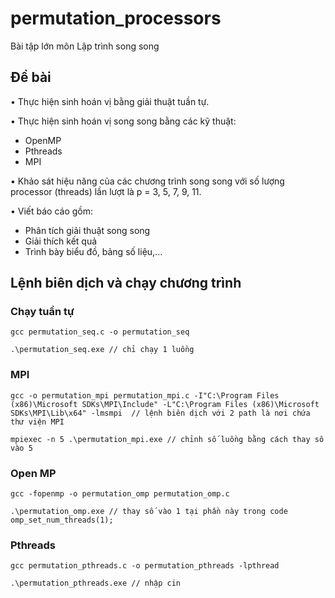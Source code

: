 # permutation_processors
Bài tập lớn môn Lập trình song song  
## Đề bài
• Thực hiện sinh hoán vị bằng giải thuật tuần tự.  

• Thực hiện sinh hoán vị song song bằng các kỹ thuật:  
   - OpenMP  
   - Pthreads  
   - MPI  

• Khảo sát hiệu năng của các chương trình song song với số lượng processor (threads) lần lượt là p = 3, 5, 7, 9, 11.  

• Viết báo cáo gồm:  
   - Phân tích giải thuật song song  
   - Giải thích kết quả  
   - Trình bày biểu đồ, bảng số liệu,...

## Lệnh biên dịch và chạy chương trình  
### Chạy tuần tự 
```
gcc permutation_seq.c -o permutation_seq 

.\permutation_seq.exe // chỉ chạy 1 luồng 
```  
### MPI
```
gcc -o permutation_mpi permutation_mpi.c -I"C:\Program Files (x86)\Microsoft SDKs\MPI\Include" -L"C:\Program Files (x86)\Microsoft SDKs\MPI\Lib\x64" -lmsmpi  // lệnh biên dịch với 2 path là nơi chứa thư viện MPI

mpiexec -n 5 .\permutation_mpi.exe // chỉnh số luồng bằng cách thay số vào 5
```  
### Open MP
```
gcc -fopenmp -o permutation_omp permutation_omp.c

.\permutation_omp.exe // thay số vào 1 tại phần này trong code omp_set_num_threads(1); 
```  
### Pthreads
```
gcc permutation_pthreads.c -o permutation_pthreads -lpthread

.\permutation_pthreads.exe // nhập cin
```
